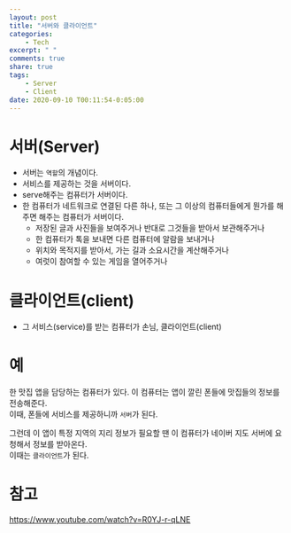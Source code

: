 ```yaml
---
layout: post
title: "서버와 클라이언트"
categories:
    - Tech
excerpt: " "
comments: true
share: true
tags:
    - Server
    - Client
date: 2020-09-10 T00:11:54-0:05:00
---
```


# 서버(Server)
- 서버는 `역할`의 개념이다.
- 서비스를 제공하는 것을 서버이다.
- serve해주는 컴퓨터가 서버이다.
- 한 컴퓨터가 네트워크로 연결된 다른 하나, 또는 그 이상의 컴퓨터들에게 뭔가를 해주면 해주는 컴퓨터가 서버이다.
    - 저장된 글과 사진들을 보여주거나 반대로 그것들을 받아서 보관해주거나
    - 한 컴퓨터가 톡을 보내면 다른 컴퓨터에 알람을 보내거나
    - 위치와 목적지를 받아서, 가는 길과 소요시간을 계산해주거나
    - 여럿이 참여할 수 있는 게임을 열어주거나

# 클라이언트(client)
- 그 서비스(service)를 받는 컴퓨터가 손님, 클라이언트(client)

# 예
한 맛집 앱을 담당하는 컴퓨터가 있다. 이 컴퓨터는 앱이 깔린 폰들에 맛집들의 정보를 전송해준다. <br>
이때, 폰들에 서비스를 제공하니까 `서버`가 된다.<br>

그런데 이 앱이 특정 지역의 지리 정보가 필요할 땐 이 컴퓨터가 네이버 지도 서버에 요청해서 정보를 받아온다.<br>
이때는 `클라이언트`가 된다.


# 참고
<https://www.youtube.com/watch?v=R0YJ-r-qLNE>